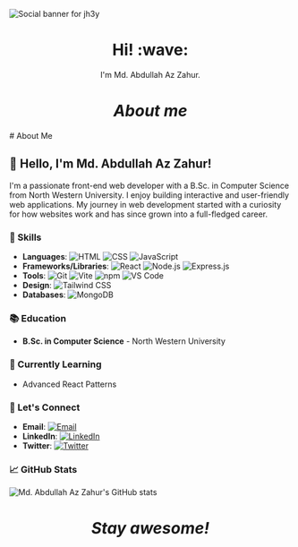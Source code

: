 ![Social banner for jh3y](https://i.ibb.co/6gpdngP/GitHub.gif)
<h1 align='center'> Hi! :wave:</h1>
<p align='center'>
I'm Md. Abdullah Az Zahur.
</p>

<h1 align='center'><i>About me</i></h1>
<p>
  # About Me

## 👋 Hello, I'm Md. Abdullah Az Zahur!

I'm a passionate front-end web developer with a B.Sc. in Computer Science from North Western University. I enjoy building interactive and user-friendly web applications. My journey in web development started with a curiosity for how websites work and has since grown into a full-fledged career.

### 🌟 Skills

- **Languages**:
  ![HTML](https://img.shields.io/badge/HTML-E34F26?style=for-the-badge&logo=html5&logoColor=white)
  ![CSS](https://img.shields.io/badge/CSS-1572B6?style=for-the-badge&logo=css3&logoColor=white)
  ![JavaScript](https://img.shields.io/badge/JavaScript-F7DF1E?style=for-the-badge&logo=javascript&logoColor=black)
- **Frameworks/Libraries**:
  ![React](https://img.shields.io/badge/React-20232A?style=for-the-badge&logo=react&logoColor=61DAFB)
  ![Node.js](https://img.shields.io/badge/Node.js-339933?style=for-the-badge&logo=nodedotjs&logoColor=white)
  ![Express.js](https://img.shields.io/badge/Express.js-000000?style=for-the-badge&logo=express&logoColor=white)
- **Tools**:
  ![Git](https://img.shields.io/badge/Git-F05032?style=for-the-badge&logo=git&logoColor=white)
  ![Vite](https://img.shields.io/badge/Vite-646CFF?style=for-the-badge&logo=vite&logoColor=white)
  ![npm](https://img.shields.io/badge/npm-CB3837?style=for-the-badge&logo=npm&logoColor=white)
  ![VS Code](https://img.shields.io/badge/VS_Code-0078D4?style=for-the-badge&logo=visualstudiocode&logoColor=white)
- **Design**:
  ![Tailwind CSS](https://img.shields.io/badge/Tailwind_CSS-38B2AC?style=for-the-badge&logo=tailwindcss&logoColor=white)
- **Databases**:
  ![MongoDB](https://img.shields.io/badge/MongoDB-4EA94B?style=for-the-badge&logo=mongodb&logoColor=white)

### 📚 Education

- **B.Sc. in Computer Science** - North Western University

### 🌱 Currently Learning

- Advanced React Patterns

### 💬 Let's Connect

- **Email**: [![Email](https://img.shields.io/badge/Email-D14836?style=for-the-badge&logo=gmail&logoColor=white)](mailto:abdullah.az.zahur@gmail.com)
- **LinkedIn**: [![LinkedIn](https://img.shields.io/badge/LinkedIn-0077B5?style=for-the-badge&logo=linkedin&logoColor=white)](https://www.linkedin.com/in/md-abdullah-az-zahur/)
- **Twitter**: [![Twitter](https://img.shields.io/badge/Twitter-1DA1F2?style=for-the-badge&logo=twitter&logoColor=white)](https://twitter.com/mdabdullahazahur)

### 📈 GitHub Stats

![Md. Abdullah Az Zahur's GitHub stats](https://github-readme-stats.vercel.app/api?username=yourusername&show_icons=true&theme=radical)


</p>

<h1 align='center'><i>Stay awesome!</i></h1>
